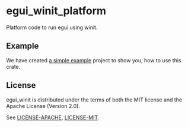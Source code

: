 # egui_winit_platform
Platform code to run egui using winit.

## Example
We have created [a simple example](https://github.com/hasenbanck/egui_example) project to show you, how to use this crate.

## License
egui_winit is distributed under the terms of both the MIT license and the Apache License (Version 2.0).

See [LICENSE-APACHE](LICENSE-APACHE), [LICENSE-MIT](LICENSE-MIT).
